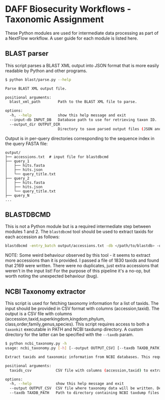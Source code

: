 # DAFF Biosecurity Workflows - Taxonomic Assignment

These Python modules are used for intermediate data processing as part of a
NextFlow workflow. A user guide for each module is listed here.

## BLAST parser

This script parses a BLAST XML output into JSON format that is more easily
readable by Python and other programs.

```sh
$ python blast/parse.py --help

Parse BLAST XML output file.

positional arguments:
  blast_xml_path        Path to the BLAST XML file to parse.

options:
  -h, --help            show this help message and exit
  --input-db INPUT_DB   Database path to use for retrieving taxon ID.
  --output_dir OUTPUT_DIR
                        Directory to save parsed output files (JSON and FASTA).
```

Output is in per-query directories corresponding to the sequence index in
the query FASTA file:

```
output/
├── accessions.txt  # input file for blastdbcmd
├── query_1
│   ├── hits.fasta
│   ├── hits.json
│   └── query_title.txt
├── query_2
│   ├── hits.fasta
│   ├── hits.json
│   └── query_title.txt
├── query_N
...
```

## BLASTDBCMD

This is not a Python module but is a required intermediate step between modules
1 and 2. The `blastdbcmd` tool should be used to extract taxids for each
accession as follows:

```sh
blastdbcmd -entry_batch output/accessions.txt -db </path/to/blastdb> -outfmt "%a,%T" > output/taxids.csv
```

NOTE: Some weird behaviour observed by this tool - it seems to extract more
accessions than it is provided. I passed a file of 1830 taxids and found that
2169 were written. There were no duplicates, just extra accessions that weren't
in the input list! For the purpose of this pipeline it's a no-op, but worth
noting the unexpected behaviour (bug).


## NCBI Taxonomy extractor

This script is used for fetching taxonomy information for a list of taxids. The
input should be provided in CSV format with columns (accession,taxid). The
output is a CSV file with columns (accession,taxid,superkingdom,kingdom,phylum,
class,order,family,genus,species). This script requires access to both a
`taxonkit` executable in PATH and NCBI taxdump directory. A custom directory
for the latter can be specified with the `--taxdb` param.

```sh
$ python ncbi_taxonomy.py -h
usage: ncbi_taxonomy.py [-h] [--output OUTPUT_CSV] [--taxdb TAXDB_PATH] taxids_csv

Extract taxids and taxonomic information from NCBI databases. This requires access to the NCBI taxdump files via a CLI argument.

positional arguments:
  taxids_csv           CSV file with columns (accession,taxid) to extract taxonomy information for.

options:
  -h, --help           show this help message and exit
  --output OUTPUT_CSV  CSV file where taxonomy data will be written. Defaults to taxonomy.csv
  --taxdb TAXDB_PATH   Path to directory containing NCBI taxdump files for taxonkit. Defaults to /home/ubuntu/.taxonkit
  ```
